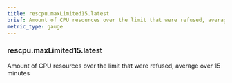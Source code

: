 ```yaml
---
title: rescpu.maxLimited15.latest
brief: Amount of CPU resources over the limit that were refused, average over 15 minutes
metric_type: gauge
---
```

### rescpu.maxLimited15.latest

Amount of CPU resources over the limit that were refused, average over 15 minutes